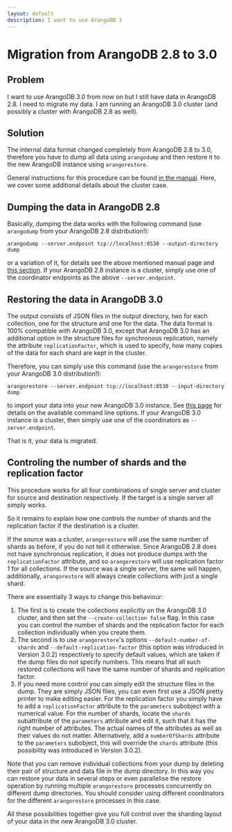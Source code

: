 ```yaml
---
layout: default
description: I want to use ArangoDB 3
---
```

# Migration from ArangoDB 2.8 to 3.0

## Problem

I want to use ArangoDB 3.0 from now on but I still have data in ArangoDB 2.8.
I need to migrate my data. I am running an ArangoDB 3.0 cluster (and
possibly a cluster with ArangoDB 2.8 as well).

## Solution

The internal data format changed completely from ArangoDB 2.8 to 3.0,
therefore you have to dump all data using `arangodump` and then
restore it to the new ArangoDB instance using `arangorestore`.

General instructions for this procedure can be found 
[in the manual](../administration-upgrading-upgrading30.html).
Here, we cover some additional details about the cluster case.

## Dumping the data in ArangoDB 2.8

Basically, dumping the data works with the following command (use `arangodump`
from your ArangoDB 2.8 distribution!):

    arangodump --server.endpoint tcp://localhost:8530 --output-directory dump

or a variation of it, for details see the above mentioned manual page and
[this section](../administration-arangodump.html).
If your ArangoDB 2.8 instance is a cluster, simply use one of the
coordinator endpoints as the above `--server.endpoint`.

## Restoring the data in ArangoDB 3.0

The output consists of JSON files in the output directory, two for each
collection, one for the structure and one for the data. The data format
is 100% compatible with ArangoDB 3.0, except that ArangoDB 3.0 has
an additional option in the structure files for synchronous replication,
namely the attribute `replicationFactor`, which is used to specify,
how many copies of the data for each shard are kept in the cluster.

Therefore, you can simply use this command (use the `arangorestore` from
your ArangoDB 3.0 distribution!):

    arangorestore --server.endpoint tcp://localhost:8530 --input-directory dump

to import your data into your new ArangoDB 3.0 instance. See
[this page](../administration-arangorestore.html)
for details on the available command line options. If your ArangoDB 3.0
instance is a cluster, then simply use one of the coordinators as
`--server.endpoint`.

That is it, your data is migrated.

## Controling the number of shards and the replication factor

This procedure works for all four combinations of single server and cluster
for source and destination respectively. If the target is a single server
all simply works.

So it remains to explain how one controls the number of shards and the
replication factor if the destination is a cluster.

If the source was a cluster, `arangorestore` will use the same number
of shards as before, if you do not tell it otherwise. Since ArangoDB 2.8
does not have synchronous replication, it does not produce dumps
with the `replicationFactor` attribute, and so `arangorestore` will
use replication factor 1 for all collections. If the source was a
single server, the same will happen, additionally, `arangorestore`
will always create collections with just a single shard.

There are essentially 3 ways to change this behaviour:

 1. The first is to create the collections explicitly on the
    ArangoDB 3.0 cluster, and then set the `--create-collection false` flag.
    In this case you can control the number of shards and the replication
    factor for each collection individually when you create them.
 2. The second is to use `arangorestore`'s options 
    `--default-number-of-shards` and `--default-replication-factor`
    (this option was introduced in Version 3.0.2)
    respectively to specify default values, which are taken if the 
    dump files do not specify numbers. This means that all such
    restored collections will have the same number of shards and
    replication factor.
 3. If you need more control you can simply edit the structure files
    in the dump. They are simply JSON files, you can even first
    use a JSON pretty printer to make editing easier. For the
    replication factor you simply have to add a `replicationFactor` 
    attribute to the `parameters` subobject with a numerical value. 
    For the number of shards, locate the `shards` subattribute of the
    `parameters` attribute and edit it, such that it has the right
    number of attributes. The actual names of the attributes as well
    as their values do not matter. Alternatively, add a `numberOfShards`
    attribute to the `parameters` subobject, this will override the
    `shards` attribute (this possibility was introduced in Version
    3.0.2).

Note that you can remove individual collections from your dump by
deleting their pair of structure and data file in the dump directory.
In this way you can restore your data in several steps or even
parallelise the restore operation by running multiple `arangorestore`
processes concurrently on different dump directories. You should
consider using different coordinators for the different `arangorestore`
processes in this case.

All these possibilities together give you full control over the sharding
layout of your data in the new ArangoDB 3.0 cluster.

